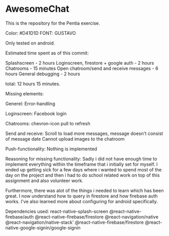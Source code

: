 # AwesomeChat

This is the repository for the Pentia exercise.

Color: #D41D1D
FONT: GUSTAVO

Only tested on android.

Estimated time spent as of this commit:

Splashscreen - 2 hours
Loginscreen, firestore + google auth - 2 hours
Chatrooms - 15 minutes
Open chatroom/send and receive messages - 6 hours
General debugging - 2 hours

total: 12 hours 15 minutes.

Missing elements:

Generel:
Error-handling

Loginscreen:
Facebook login

Chatrooms:
chevron-icon
pull to refresh

Send and receive:
Scroll to load more messages,
message doesn't consist of message date
Cannot upload images to the chatroom

Push-functionality:
Nothing is implemented

Reasoning for missing functionality:
Sadly i did not have enough time to implement everything within the timeframe that i initially set for myself. I ended up getting sick for a few days where i wanted to spend most of the day on the project and then i had to do school related work on top of this assignment and also volunteer work.

Furthermore, there was alot of the things i needed to learn which has been great. I now understand how to query in firestore and how firebase auth works. I've also learned more about configuring for android specifically.

Dependencies used:
react-native-splash-screen
@react-native-firebase/auth
@react-native-firebase/firestore
@react-navigation/native
@react-navigation/native-stack'
@react-native-firebase/firestore
@react-native-google-signin/google-signin
